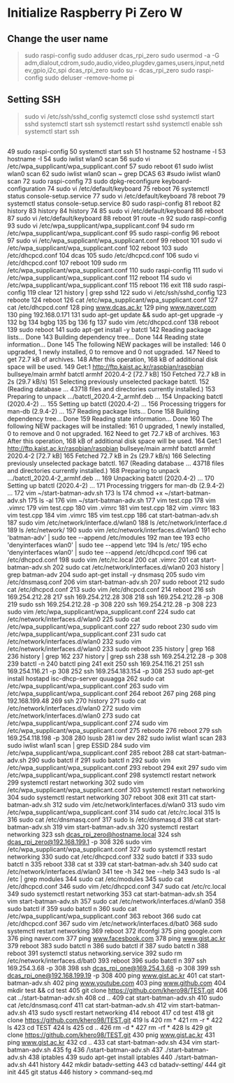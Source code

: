 # Initialize Raspberry Pi Zero W

## Change the user name
> sudo raspi-config
> sudo adduser dcas_rpi_zero
> sudo usermod -a -G adm,dialout,cdrom,sudo,audio,video,plugdev,games,users,input,netdev,gpio,i2c,spi dcas_rpi_zero
> sudo su - dcas_rpi_zero
> sudo raspi-config
> sudo deluser -remove-home pi

## Setting SSH

> sudo vi /etc/ssh/sshd_config
> systemctl close sshd
> systemctl start sshd
> systemctl start ssh
> systemctl restart sshd
> systemctl enable ssh
> systemctl start ssh
  
##

   49  sudo raspi-config
   50  systemctl start ssh
   51  hostname
   52  hostname -l
   53  hostname -I
   54  sudo iwlist wlan0 scan
   56  sudo vi /etc/wpa_supplicant/wpa_supplicant.conf
   57  sudo reboot
   61  sudo iwlist wlan0 scan
   62  sudo iwlist wlan0 scan ~ grep DCAS
   63  #sudo iwlist wlan0 scan 
   72  sudo raspi-config
   73  sudo dpkg-reconfigure keyboard-configuration
   74  sudo vi /etc/default/keyboard
   75  reboot
   76  systemctl status console-setup.service
   77  sudo vi /etc/default/keyboard
   78  reboot
   79  systemctl status console-setup.service
   80  sudo raspi-config
   81  reboot
   82  history
   83  history 
   84  history 74
   85  sudo vi /etc/default/keyboard
   86  reboot
   87  sudo vi /etc/default/keyboard
   88  reboot
   91  route -n
   92  sudo raspi-config
   93  sudo vi /etc/wpa_supplicant/wpa_supplicant.conf 
   94  sudo rm /etc/wpa_supplicant/wpa_supplicant.conf 
   95  sudo raspi-config
   96  reboot
   97  sudo vi /etc/wpa_supplicant/wpa_supplicant.conf
   99  reboot
  101  sudo vi /etc/wpa_supplicant/wpa_supplicant.conf
  102  reboot
  103  sudo /etc/dhcpcd.conf
  104  dcas
  105  sudo /etc/dhcpcd.conf
  106  sudo vi /etc/dhcpcd.conf
  107  reboot
  109  sudo rm /etc/wpa_supplicant/wpa_supplicant.conf
  110  sudo raspi-config
  111  sudo vi /etc/wpa_supplicant/wpa_supplicant.conf
  112  reboot
  114  sudo vi /etc/wpa_supplicant/wpa_supplicant.conf
  115  reboot
  116  exit
  118  sudo raspi-config
  119  clear
  121  history | grep sshd
  122  sudo vi /etc/ssh/sshd_config
  123  reboote
  124  reboot
  126  cat /etc/wpa_supplicant/wpa_supplicant.conf 
  127  cat /etc/dhcpcd.conf 
  128  ping www.dcas.ac.kr
  129  ping www.naver.com
  130  ping 192.168.0.171
  131  sudo apt-get update && sudo apt-get upgrade -y
  132  bg
  134  bgbg
  135  bg
  136  fg
  137  sudo vim /etc/dhcpcd.conf 
  138  reboot
  139  sudo reboot
  141  sudo apt-get install -y batctl
  142  Reading package lists... Done
  143  Building dependency tree... Done
  144  Reading state information... Done
  145  The following NEW packages will be installed:
  146  0 upgraded, 1 newly installed, 0 to remove and 0 not upgraded.
  147  Need to get 72.7 kB of archives.
  148  After this operation, 168 kB of additional disk space will be used.
  149  Get:1 http://ftp.kaist.ac.kr/raspbian/raspbian bullseye/main armhf batctl armhf 2020.4-2 [72.7 kB]
  150  Fetched 72.7 kB in 2s (29.7 kB/s)
  151  Selecting previously unselected package batctl.
  152  (Reading database ... 43718 files and directories currently installed.)
  153  Preparing to unpack .../batctl_2020.4-2_armhf.deb ...
  154  Unpacking batctl (2020.4-2) ...
  155  Setting up batctl (2020.4-2) ...
  156  Processing triggers for man-db (2.9.4-2) ...
  157  Reading package lists... Done
  158  Building dependency tree... Done
  159  Reading state information... Done
  160  The following NEW packages will be installed:
  161  0 upgraded, 1 newly installed, 0 to remove and 0 not upgraded.
  162  Need to get 72.7 kB of archives.
  163  After this operation, 168 kB of additional disk space will be used.
  164  Get:1 http://ftp.kaist.ac.kr/raspbian/raspbian bullseye/main armhf batctl armhf 2020.4-2 [72.7 kB]
  165  Fetched 72.7 kB in 2s (29.7 kB/s)
  166  Selecting previously unselected package batctl.
  167  (Reading database ... 43718 files and directories currently installed.)
  168  Preparing to unpack .../batctl_2020.4-2_armhf.deb ...
  169  Unpacking batctl (2020.4-2) ...
  170  Setting up batctl (2020.4-2) ...
  171  Processing triggers for man-db (2.9.4-2) ...
  172  vim ~/start-batman-adv.sh
  173  ls
  174  chmod +x ~/start-batman-adv.sh 
  175  ls -al
  176  vim ~/start-batman-adv.sh
  177  vim test.cpp
  178  vim .vimrc
  179  vim test.cpp
  180  vim .vimrc
  181  vim test.cpp
  182  vim .vimrc
  183  vim test.cpp
  184  vim .vimrc
  185  vim test.cpp
  186  cat start-batman-adv.sh 
  187  sudo vim /etc/network/interface.d/wlan0
  188  ls /etc/network/interface.d
  189  ls /etc/network/
  190  sudo vim /etc/network/interfaces.d/wlan0
  191  echo 'batman-adv' | sudo tee --append /etc/modules
  192  man tee
  193  echo 'denyinterfaces wlan0' | sudo tee --append \etc
  194  ls /etc/
  195  echo 'denyinterfaces wlan0' | sudo tee --append /etc/dhcpcd.conf 
  196  cat /etc/dhcpcd.conf 
  198  sudo vim /etc/rc.local
  200  cat .vimrc
  201  cat start-batman-adv.sh 
  202  sudo cat /etc/network/interfaces.d/wlan0
  203  history | grep batman-adv
  204  sudo apt-get install -y dnsmasq
  205  sudo vim /etc/dnsmasq.conf
  206  vim start-batman-adv.sh 
  207  sudo reboot
  212  sudo cat /etc/dhcpcd.conf 
  213  sudo vim /etc/dhcpcd.conf 
  214  reboot
  216  ssh 169.254.212.28
  217  ssh 169.254.212.28 308
  218  ssh 169.254.212.28 -p 308
  219  sudo ssh 169.254.212.28 -p 308
  220  ssh 169.254.212.28 -p 308
  223  sudo vim /etc/wpa_supplicant/wpa_supplicant.conf 
  224  sudo cat /etc/network/interfaces.d/wlan0
  225  sudo cat /etc/wpa_supplicant/wpa_supplicant.conf 
  227  sudo reboot
  230  sudo vim /etc/wpa_supplicant/wpa_supplicant.conf 
  231  sudo cat /etc/network/interfaces.d/wlan0
  232  sudo vim /etc/network/interfaces.d/wlan0
  233  sudo reboot
  235  history | grep 168
  236  history | grep 162
  237  history | grep ssh
  238  ssh 169.254.212.28 -p 308
  239  batctl -n
  240  batctl ping
  241  exit
  250  ssh 169.254.116.21
  251  ssh 169.254.116.21 -p 308
  252  ssh 169.254.183.154 -p 308
  253  sudo apt-get install hostapd isc-dhcp-server quuagga
  262  sudo cat /etc/wpa_supplicant/wpa_supplicant.conf 
  263  sudo vim /etc/wpa_supplicant/wpa_supplicant.conf 
  264  reboot
  267  ping 
  268  ping 192.168.199.48
  269  ssh 
  270  history
  271  sudo cat /etc/network/interfaces.d/wlan0
  272  sudo vim /etc/network/interfaces.d/wlan0
  273  sudo cat /etc/wpa_supplicant/wpa_supplicant.conf 
  274  sudo vim /etc/wpa_supplicant/wpa_supplicant.conf 
  275  reboote
  276  reboot
  279  ssh 169.254.118.198 -p 308
  280  lsusb
  281  iw dev
  282  sudo iwlist wlan1 scan
  283  sudo iwlist wlan1 scan | grep ESSID
  284  sudo vim /etc/wpa_supplicant/wpa_supplicant.conf 
  285  reboot
  288  cat start-batman-adv.sh 
  290  sudo batctl if
  291  sudo batctl n
  292  sudo vim /etc/wpa_supplicant/wpa_supplicant.conf 
  293  reboot
  294  exit
  297  sudo vim /etc/wpa_supplicant/wpa_supplicant.conf 
  298  systemctl restart network
  299  systemctl restart networking
  302  sudo vim /etc/wpa_supplicant/wpa_supplicant.conf 
  303  systemctl restart networking
  304  sudo systemctl restart networking
  307  reboot
  308  exit
  311  cat start-batman-adv.sh 
  312  sudo vim /etc/network/interfaces.d/wlan0 
  313  sudo vim /etc/wpa_supplicant/wpa_supplicant.conf 
  314  sudo cat /etc/rc.local
  315  ls
  316  sudo cat /etc/dnsmasq.conf
  317  sudo ls /etc/dnsmasq.d
  318  cat start-batman-adv.sh 
  319  vim start-batman-adv.sh 
  320  systemctl restart networking
  323  ssh dcas_rpi_zero@hostname.local
  324  ssh dcas_rpi_zero@192.168.199.1 -p 308
  326  sudo vim /etc/wpa_supplicant/wpa_supplicant.conf 
  327  sudo systemctl restart networking
  330  sudo cat /etc/dhcpcd.conf 
  332  sudo batctl if
  333  sudo batctl n
  335  reboot
  338  cat st
  339  cat start-batman-adv.sh 
  340  sudo cat /etc/network/interfaces.d/wlan0 
  341  tee -h
  342  tee --help
  343  sudo ls -al /etc | grep modules
  344  sudo cat /etc/modules
  345  sudo cat /etc/dhcpcd.conf 
  346  sudo vim /etc/dhcpcd.conf 
  347  sudo cat /etc/rc.local
  349  sudo systemctl restart networking
  353  cat start-batman-adv.sh 
  354  vim start-batman-adv.sh 
  357  sudo cat /etc/network/interfaces.d/wlan0
  358  sudo batctl if
  359  sudo batctl n
  360  sudo cat /etc/wpa_supplicant/wpa_supplicant.conf 
  363  reboot
  366  sudo cat /etc/dhcpcd.conf 
  367  sudo vim /etc/network/interfaces.d/bat0
  368  sudo systemctl restart networking
  369  reboot
  372  ifconfgi
  375  ping google.com
  376  ping naver.com
  377  ping www.facesbook.com
  378  ping www.gist.ac.kr
  379  reboot
  383  sudo batctl n
  386  sudo batctl if
  387  sudo batctl n
  388  reboot
  391  systemctl status networking.service
  392  sudo rm /etc/network/interfaces.d/bat0
  393  reboot
  396  sudo batctl n
  397  ssh 169.254.3.68 -p 308
  398  ssh dcas_rpi_one@169.254.3.68 -p 308
  399  ssh dcas_rpi_one@192.168.199.19 -p 308
  400  ping www.gist.ac.kr
  401  cat start-batman-adv.sh 
  402  ping www.youtube.com
  403  ping www.github.com
  404  mkdir test && cd test
  405  git clone https://github.com/khero98/TEST.git
  406  cat ../start-batman-adv.sh 
  408  cd .. 
  409  cat start-batman-adv.sh 
  410  sudo cat /etc/dnsmasq.conf 
  411  cat start-batman-adv.sh 
  412  vim start-batman-adv.sh 
  413  sudo sysctl restart networking
  414  reboot
  417  cd test
  418  git clone https://github.com/khero98/TEST.git
  419  ls
  420  rm *
  421  rm -r *
  422  ls
  423  cd TEST
  424  ls
  425  cd ..
  426  rm -d *
  427  rm -rf *
  428  ls
  429  git clone https://github.com/khero98/TEST.git
  430  pnig www.gist.ac.kr
  431  ping www.gist.ac.kr
  432  cd .. 
  433  cat start-batman-adv.sh 
  434  vim start-batman-adv.sh 
  435  fg
  436  /\start-batman-adv.sh 
  437  ./start-batman-adv.sh 
  438  iptables
  439  sudo apt-get install iptables
  440  ./start-batman-adv.sh 
  441  history
  442  mkdir batadv-setting
  443  cd batadv-setting/
  444  git init
  445  git status
  446  history > command-seq.md
